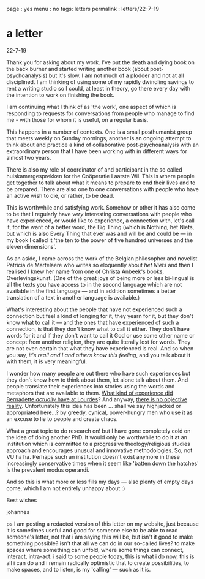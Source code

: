 page : yes
menu : no
tags: letters
permalink : letters/22-7-19

# a letter

22-7-19

Thank you for asking about my work. I've put the death and dying book on the back burner and started writing another book (about post-psychoanalysis) but it's slow. I am not much of a plodder and not at all disciplined. I am thinking of using some of my rapidly dwindling savings to rent a writing studio so I could, at least in theory, go there every day with the intention to work on finishing the book.

I am continuing what I think of as 'the work', one aspect of which is responding to requests for conversations from people who manage to find me - with those for whom it is useful, on a regular basis. 

This happens in a number of contexts. One is a small posthumanist group that meets weekly on Sunday mornings, another is an ongoing attempt to think about and practice a kind of collaborative post-psychoanalysis with an extraordinary person that I have been working with in different ways for almost two years.

There is also my role of coordinator of and participant in the so called huiskamergesprekken for the Coöperatie Laatste Wil. This is where people get together to talk about what it means to prepare to end their lives and to be prepared. There are also one to one conversations with people who have an active wish to die, or rather, to be dead. 

This is worthwhile and satisfying work. Somehow or other it has also come to be that I regularly have _very_ interesting conversations with people who have experienced, or would like to experience, a connection with, let's call it, for the want of a better word, the Big Thing (which is Nothing, het Niets, but which is also Every Thing that ever was and will be and could be — in my book I called it 'the ten to the power of five hundred universes and the eleven dimensions'.  

As an aside, I came across the work of the Belgian philosopher and novelist Patricia de Martelaere who writes so eloquently about _het Niets_ and then I realised I knew her name from one of Christa Anbeek's books, Overlevingskunst. (One of the great joys of being more or less bi-lingual is all the texts you have access to in the second language which are not available in the first language — and in addition sometimes a better translation of a text in another language is available.)

What's interesting about the people that have not experienced such a connection but feel a kind of longing for it, they yearn for it, but they don't know what to call it — and the ones that have 
experienced of such a connection, is that they don't know what to call it either. They don't have words for it and if they don't want to call it God or use some other name or concept from another religion, they are quite literally lost for words. They are not even certain that what they have experienced is real. And so when you say, *it's real! and I and others know this feeling*, and you talk about it with them, it is very meaningful. 

I wonder how many people are out there who have such experiences but they don't know how to think about them, let alone talk about them. And people translate their experiences into stories using the words and metaphors that are available to them. [What kind of experience did Bernadette _actually_ have at Lourdes](https://www.trouw.nl/home/-maria-visioen-in-lourdes-was-echt-~a3ff0ba8/)? And anyway, [there is no objective reality](https://www.technologyreview.com/s/613092/a-quantum-experiment-suggests-theres-no-such-thing-as-objective-reality/). Unfortunately this idea has been ... shall we say highjacked or appropriated here...? by greedy, cynical, power-hungry men who use it as an excuse to lie to people and create chaos. 

What a great topic to do research on! but I have gone completely cold on the idea of doing another PhD. It would only be worthwhile to do it at an institution which is committed to a progressive theology/religious studies approach and encourages unusual and innovative methodologies. So, not VU ha ha. Perhaps such an institution doesn't exist anymore in these increasingly conservative times when it seem like 'batten down the hatches' is the prevalent modus operandi.

And so this is what more or less fills my days — also plenty of empty days come, which I am not entirely unhappy about :)

Best wishes

johannes

ps I am posting a redacted version of this letter on my website, just because it is sometimes useful and good for someone else to be able to read someone's letter, not that i am saying this will be, but isn't it good to make something possible? isn't that all we can do in our so-called lives? to make spaces where something can unfold, where some things can connect, interact, intra-act. i said to some people today, this is what i do now, this is all i can do and i remain radically optimistic that to create possibilities, to make spaces, and to listen, is my 'calling' — such as it is.